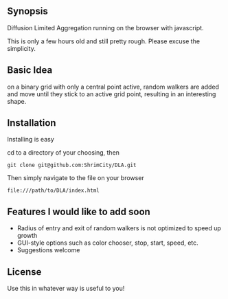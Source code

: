 ## Synopsis

Diffusion Limited Aggregation running on the browser with javascript.

This is only a few hours old and still pretty rough.  Please excuse the simplicity.

## Basic Idea

on a binary grid with only a central point active, random walkers are added and move until they stick to an active grid point, resulting in an interesting shape.

## Installation

Installing is easy

cd to a directory of your choosing, then
	   
	git clone git@github.com:ShrimCity/DLA.git
   
Then simply navigate to the file on your browser

   	file:///path/to/DLA/index.html

## Features I would like to add soon

-  Radius of entry and exit of random walkers is not optimized to speed up growth
-  GUI-style options such as color chooser, stop, start, speed, etc.
-  Suggestions welcome

## License

Use this in whatever way is useful to you!